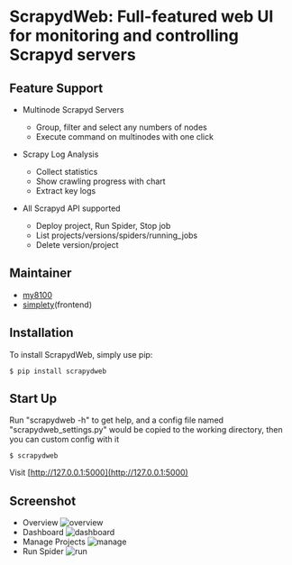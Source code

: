 ScrapydWeb: Full-featured web UI for monitoring and controlling Scrapyd servers
==========================

Feature Support
---------------

- Multinode Scrapyd Servers
  - Group, filter and select any numbers of nodes
  - Execute command on multinodes with one click

- Scrapy Log Analysis
  - Collect statistics
  - Show crawling progress with chart
  - Extract key logs

- All Scrapyd API supported
  - Deploy project, Run Spider, Stop job
  - List projects/versions/spiders/running_jobs
  - Delete version/project


Maintainer
---------------
- [my8100](https://github.com/my8100)
- [simplety](https://github.com/simplety)(frontend)


Installation
------------

To install ScrapydWeb, simply use pip:

``` {.sourceCode .bash}
$ pip install scrapydweb

```


Start Up
------------

Run "scrapydweb -h" to get help,
and a config file named "scrapydweb_settings.py" would be copied to the working directory,
then you can custom config with it

``` {.sourceCode .bash}
$ scrapydweb

```
Visit [http://127.0.0.1:5000](http://127.0.0.1:5000)


Screenshot
------------

- Overview
![overview](https://raw.githubusercontent.com/my8100/scrapydweb/master/screenshot/overview.png)
- Dashboard
![dashboard](https://raw.githubusercontent.com/my8100/scrapydweb/master/screenshot/dashboard.png)
- Manage Projects
![manage](https://raw.githubusercontent.com/my8100/scrapydweb/master/screenshot/manage.png)
- Run Spider
![run](https://raw.githubusercontent.com/my8100/scrapydweb/master/screenshot/run.png)
